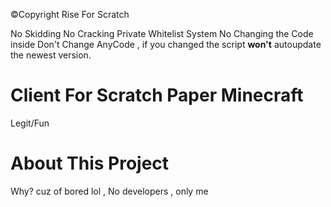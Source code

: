 ©Copyright Rise For Scratch 


No Skidding
No Cracking Private Whitelist System
No Changing the Code inside
Don't Change AnyCode , if you changed the script **won't** autoupdate the newest version.


# Client For Scratch Paper Minecraft
Legit/Fun

# About This Project
Why?
cuz of bored lol , No developers , only me
